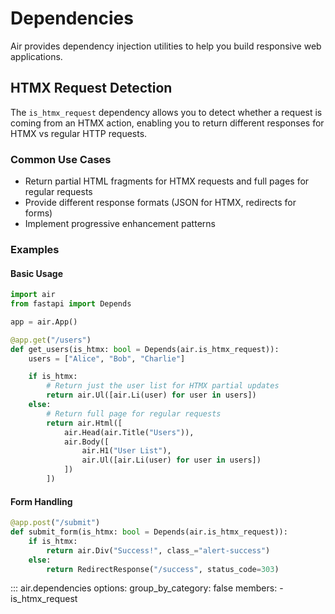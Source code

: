 # Dependencies

Air provides dependency injection utilities to help you build responsive web applications.

## HTMX Request Detection

The `is_htmx_request` dependency allows you to detect whether a request is coming from an HTMX action, enabling you to return different responses for HTMX vs regular HTTP requests.

### Common Use Cases

- Return partial HTML fragments for HTMX requests and full pages for regular requests
- Provide different response formats (JSON for HTMX, redirects for forms)
- Implement progressive enhancement patterns

### Examples

#### Basic Usage
```python
import air
from fastapi import Depends

app = air.App()

@app.get("/users")
def get_users(is_htmx: bool = Depends(air.is_htmx_request)):
    users = ["Alice", "Bob", "Charlie"]

    if is_htmx:
        # Return just the user list for HTMX partial updates
        return air.Ul([air.Li(user) for user in users])
    else:
        # Return full page for regular requests
        return air.Html([
            air.Head(air.Title("Users")),
            air.Body([
                air.H1("User List"),
                air.Ul([air.Li(user) for user in users])
            ])
        ])
```

#### Form Handling
```python
@app.post("/submit")
def submit_form(is_htmx: bool = Depends(air.is_htmx_request)):
    if is_htmx:
        return air.Div("Success!", class_="alert-success")
    else:
        return RedirectResponse("/success", status_code=303)
```

::: air.dependencies
    options:
      group_by_category: false
      members:
        - is_htmx_request